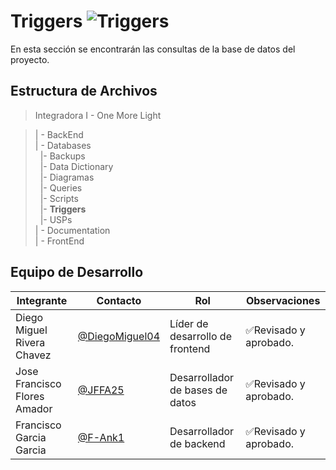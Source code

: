 # Triggers  ![Triggers](https://img.shields.io/badge/MySQL-00000F?style=for-the-badge&logo=mysql&logoColor=white)
En esta sección se encontrarán las consultas de la base de datos del proyecto.

## Estructura de Archivos

>Integradora I -  One More Light<br>

>| - BackEnd <br>
>| - Databases<br>
>&nbsp;&nbsp;|- Backups<br>
>&nbsp;&nbsp;|- Data Dictionary<br>
>&nbsp;&nbsp;|- Diagramas<br>
>&nbsp;&nbsp;|- Queries<br>
>&nbsp;&nbsp;|- Scripts<br>
>&nbsp;&nbsp;|- **Triggers**<br>
>&nbsp;&nbsp;|- USPs<br>
>| - Documentation<br>
>| - FrontEnd

## Equipo de Desarrollo

|Integrante|Contacto|Rol|Observaciones|
|------------|--------|---|---|
|Diego Miguel Rivera Chavez|[@DiegoMiguel04](https://github.com/DiegoMiguel04)|Líder de desarrollo de frontend|✅Revisado y aprobado.|
|Jose Francisco Flores Amador|[@JFFA25](https://github.com/JFFA25)|Desarrollador de bases de datos|✅Revisado y aprobado.|
|Francisco Garcia Garcia|[@F-Ank1](https://github.com/F-ank)|Desarrollador de backend|✅Revisado y aprobado.|
